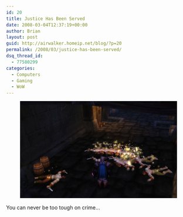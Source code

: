 ```yaml
---
id: 20
title: Justice Has Been Served
date: 2008-03-04T12:37:19+00:00
author: Brian
layout: post
guid: http://airwalker.homeip.net/blog/?p=20
permalink: /2008/03/justice-has-been-served/
dsq_thread_id:
  - 77580299
categories:
  - Computers
  - Gaming
  - WoW
---
```

[](/content/2008/03/justice.JPG "justice.JPG")

<p style="text-align: center">
  <a href="/content/2008/03/justice.JPG" title="justice.JPG"><img src="/content/2008/03/justice.JPG" alt="justice.JPG" height="264" width="428" /></a>
</p>

You can never be too tough on crime...